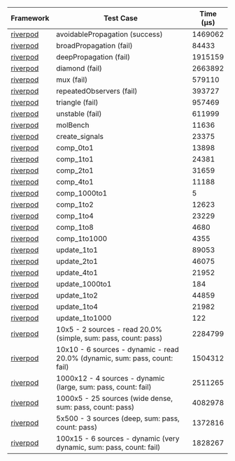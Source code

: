 | Framework | Test Case | Time (μs) |
| --- | --- | --- |
| [riverpod](https://github.com/rrousselGit/riverpod) | avoidablePropagation (success) | 1469062 |
| [riverpod](https://github.com/rrousselGit/riverpod) | broadPropagation (fail) | 84433 |
| [riverpod](https://github.com/rrousselGit/riverpod) | deepPropagation (fail) | 1915159 |
| [riverpod](https://github.com/rrousselGit/riverpod) | diamond (fail) | 2663892 |
| [riverpod](https://github.com/rrousselGit/riverpod) | mux (fail) | 579110 |
| [riverpod](https://github.com/rrousselGit/riverpod) | repeatedObservers (fail) | 393727 |
| [riverpod](https://github.com/rrousselGit/riverpod) | triangle (fail) | 957469 |
| [riverpod](https://github.com/rrousselGit/riverpod) | unstable (fail) | 611999 |
| [riverpod](https://github.com/rrousselGit/riverpod) | molBench | 11636 |
| [riverpod](https://github.com/rrousselGit/riverpod) | create_signals | 23375 |
| [riverpod](https://github.com/rrousselGit/riverpod) | comp_0to1 | 13898 |
| [riverpod](https://github.com/rrousselGit/riverpod) | comp_1to1 | 24381 |
| [riverpod](https://github.com/rrousselGit/riverpod) | comp_2to1 | 31659 |
| [riverpod](https://github.com/rrousselGit/riverpod) | comp_4to1 | 11188 |
| [riverpod](https://github.com/rrousselGit/riverpod) | comp_1000to1 | 5 |
| [riverpod](https://github.com/rrousselGit/riverpod) | comp_1to2 | 12623 |
| [riverpod](https://github.com/rrousselGit/riverpod) | comp_1to4 | 23229 |
| [riverpod](https://github.com/rrousselGit/riverpod) | comp_1to8 | 4680 |
| [riverpod](https://github.com/rrousselGit/riverpod) | comp_1to1000 | 4355 |
| [riverpod](https://github.com/rrousselGit/riverpod) | update_1to1 | 89053 |
| [riverpod](https://github.com/rrousselGit/riverpod) | update_2to1 | 46075 |
| [riverpod](https://github.com/rrousselGit/riverpod) | update_4to1 | 21952 |
| [riverpod](https://github.com/rrousselGit/riverpod) | update_1000to1 | 184 |
| [riverpod](https://github.com/rrousselGit/riverpod) | update_1to2 | 44859 |
| [riverpod](https://github.com/rrousselGit/riverpod) | update_1to4 | 21982 |
| [riverpod](https://github.com/rrousselGit/riverpod) | update_1to1000 | 122 |
| [riverpod](https://github.com/rrousselGit/riverpod) | 10x5 - 2 sources - read 20.0% (simple, sum: pass, count: pass) | 2284799 |
| [riverpod](https://github.com/rrousselGit/riverpod) | 10x10 - 6 sources - dynamic - read 20.0% (dynamic, sum: pass, count: fail) | 1504312 |
| [riverpod](https://github.com/rrousselGit/riverpod) | 1000x12 - 4 sources - dynamic (large, sum: pass, count: fail) | 2511265 |
| [riverpod](https://github.com/rrousselGit/riverpod) | 1000x5 - 25 sources (wide dense, sum: pass, count: pass) | 4082978 |
| [riverpod](https://github.com/rrousselGit/riverpod) | 5x500 - 3 sources (deep, sum: pass, count: pass) | 1372816 |
| [riverpod](https://github.com/rrousselGit/riverpod) | 100x15 - 6 sources - dynamic (very dynamic, sum: pass, count: fail) | 1828267 |
